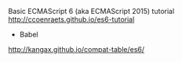 Basic ECMAScript 6 (aka ECMAScript 2015) tutorial
http://ccoenraets.github.io/es6-tutorial

- Babel

http://kangax.github.io/compat-table/es6/